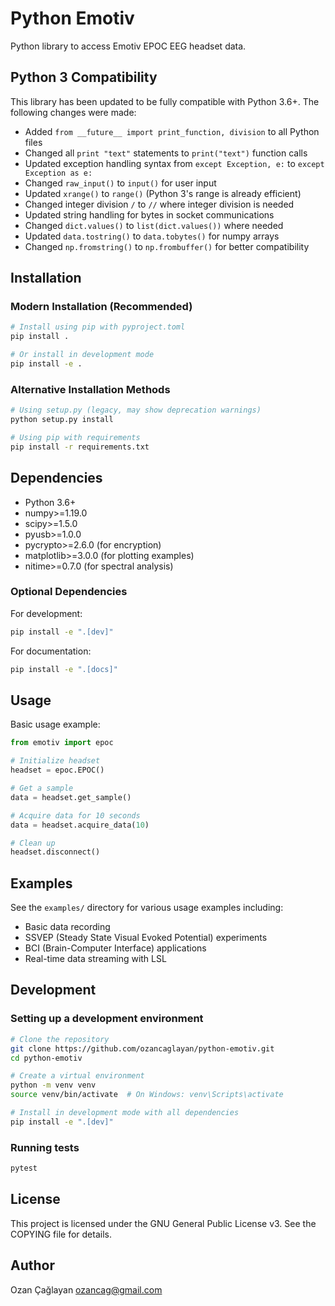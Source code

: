 # Python Emotiv

Python library to access Emotiv EPOC EEG headset data.

## Python 3 Compatibility

This library has been updated to be fully compatible with Python 3.6+. The following changes were made:

- Added `from __future__ import print_function, division` to all Python files
- Changed all `print "text"` statements to `print("text")` function calls
- Updated exception handling syntax from `except Exception, e:` to `except Exception as e:`
- Changed `raw_input()` to `input()` for user input
- Updated `xrange()` to `range()` (Python 3's range is already efficient)
- Changed integer division `/` to `//` where integer division is needed
- Updated string handling for bytes in socket communications
- Changed `dict.values()` to `list(dict.values())` where needed
- Updated `data.tostring()` to `data.tobytes()` for numpy arrays
- Changed `np.fromstring()` to `np.frombuffer()` for better compatibility

## Installation

### Modern Installation (Recommended)

```bash
# Install using pip with pyproject.toml
pip install .

# Or install in development mode
pip install -e .
```

### Alternative Installation Methods

```bash
# Using setup.py (legacy, may show deprecation warnings)
python setup.py install

# Using pip with requirements
pip install -r requirements.txt
```

## Dependencies

- Python 3.6+
- numpy>=1.19.0
- scipy>=1.5.0
- pyusb>=1.0.0
- pycrypto>=2.6.0 (for encryption)
- matplotlib>=3.0.0 (for plotting examples)
- nitime>=0.7.0 (for spectral analysis)

### Optional Dependencies

For development:
```bash
pip install -e ".[dev]"
```

For documentation:
```bash
pip install -e ".[docs]"
```

## Usage

Basic usage example:

```python
from emotiv import epoc

# Initialize headset
headset = epoc.EPOC()

# Get a sample
data = headset.get_sample()

# Acquire data for 10 seconds
data = headset.acquire_data(10)

# Clean up
headset.disconnect()
```

## Examples

See the `examples/` directory for various usage examples including:
- Basic data recording
- SSVEP (Steady State Visual Evoked Potential) experiments
- BCI (Brain-Computer Interface) applications
- Real-time data streaming with LSL

## Development

### Setting up a development environment

```bash
# Clone the repository
git clone https://github.com/ozancaglayan/python-emotiv.git
cd python-emotiv

# Create a virtual environment
python -m venv venv
source venv/bin/activate  # On Windows: venv\Scripts\activate

# Install in development mode with all dependencies
pip install -e ".[dev]"
```

### Running tests

```bash
pytest
```

## License

This project is licensed under the GNU General Public License v3. See the COPYING file for details.

## Author

Ozan Çağlayan <ozancag@gmail.com>
